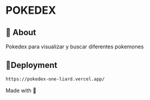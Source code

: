 # POKEDEX

## 🎯 About

Pokedex para visualizar y buscar diferentes pokemones
 
## 🚀Deployment

```bash
https://pokedex-one-liard.vercel.app/
```

Made with 💖
